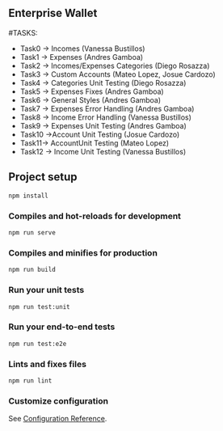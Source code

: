## Enterprise Wallet

#TASKS:

- Task0 -> Incomes (Vanessa Bustillos)
- Task1 -> Expenses (Andres Gamboa)
- Task2 -> Incomes/Expenses Categories (Diego Rosazza)
- Task3 -> Custom Accounts (Mateo Lopez, Josue Cardozo)
- Task4 -> Categories Unit Testing (Diego Rosazza)
- Task5 -> Expenses Fixes (Andres Gamboa)
- Task6 -> General Styles (Andres Gamboa)
- Task7 -> Expenses Error Handling (Andres Gamboa)
- Task8 -> Income Error Handling (Vanessa Bustillos)
- Task9 -> Expenses Unit Testing (Andres Gamboa)
- Task10 ->Account Unit Testing (Josue Cardozo)
- Task11-> AccountUnit Testing (Mateo Lopez)
- Task12 ->  Income Unit Testing (Vanessa Bustillos)
## Project setup
```
npm install
```

### Compiles and hot-reloads for development
```
npm run serve
```

### Compiles and minifies for production
```
npm run build
```

### Run your unit tests
```
npm run test:unit
```

### Run your end-to-end tests
```
npm run test:e2e
```

### Lints and fixes files
```
npm run lint
```

### Customize configuration
See [Configuration Reference](https://cli.vuejs.org/config/).
